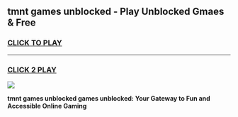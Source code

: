 
## tmnt games unblocked - Play Unblocked Gmaes & Free
<h3>
<a href="https://news.freeplayer.one?title=tmnt_games_unblocked&ref=16F">CLICK TO PLAY</a></h3>
<hr>

<h3>
<a href="https://news.freeplayer.one?title=tmnt_games_unblocked&ref=16F">CLICK 2 PLAY</a>
  
</h3>

<a href="https://news.freeplayer.one?title=tmnt_games_unblocked&ref=16F/"><img src="https://clearcache.store/games.png"></a>


**tmnt games unblocked games unblocked: Your Gateway to Fun and Accessible Online Gaming**
